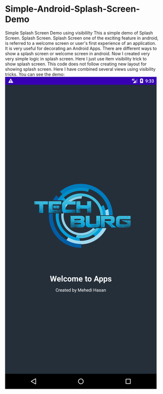 # Simple-Android-Splash-Screen-Demo
Simple Splash Screen Demo using visibililty
This a simple demo of Splash Screen. Splash Screen. Splash Screen one of the exciting feature in android, is referred to a welcome screen or user's first experience of an application. It is very useful for decorating an Android Apps. There are different ways to show a splash screen or welcome screen in android. Now I created very very simple logic in splash screen. Here I just use item visibility trick to show splash screen. This code does not follow creating new layout for showing splash screen. Here I have combined several views using visibility tricks. You can see the demo:
<img src="images/scr1.png"/>
